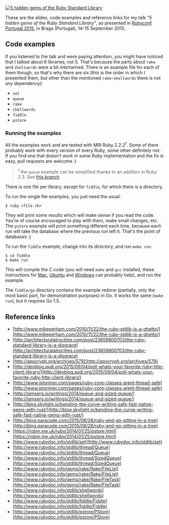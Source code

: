[![5 hidden gems of the Ruby Standard Library](https://speakerd.s3.amazonaws.com/presentations/1648cae6655042b09737acd0dfd3ca6f/slide_0.jpg?1442427628)](https://speakerdeck.com/porras/5-hidden-gems-of-the-ruby-standard-library)

These are the slides, code examples and reference links for my talk *“5 hidden gems of the Ruby Standard Library“*, as presented in [Rubyconf Portugal 2015](http://rubyconf.pt/), in Braga (Portugal), 14-15 September 2015.

## Code examples

If you listened to the talk and were paying attention, you might have noticed that I talked about 6 libraries, not 5. That's because the parts about `rake` and `shellwords` were a bit intertwined. There is an example file for each of them though, so that's why there are six (this is the order in which I presented them, but other than the mentioned `rake`-`shellwords` there is not any dependency):

* `set`
* `queue`
* `rake`
* `shellwords`
* `fiddle`
* `pstore`

### Running the examples

All the examples work and are tested with MRI Ruby 2.2.2<sup>1</sup>. Some of them probably work with every version of every Ruby, some other definitely not. If you find one that doesn't work in some Ruby implementation and the fix is easy, pull requests are welcome :)

> <sup>1</sup> the `queue` example can be simplified thanks to an addition in Ruby 2.3. See [this branch](https://github.com/porras/rubystdlib/blob/ruby-2.3/queue.rb).

There is one file per library, except for `fiddle`, for which there is a directory.

To run the single file examples, you just need the usual:

    $ ruby <file.rb>

They will print some results which will make sense if you read the code. You're of course encouraged to play with them, make small changes, etc. The `pstore` example will print something different each time, because each run will take the database where the previous run left it. That's the point of databases ;)

To run the `fiddle` example, change into its directory, and run `make run`:

    $ cd fiddle
    $ make run

This will compile the C code (you will need `make` and `gcc` installed, these instructions for [Mac](http://stackoverflow.com/questions/9353444/how-to-use-install-gcc-on-mac-os-x-10-8-xcode-4-4/9353468#9353468), [Ubuntu](https://help.ubuntu.com/community/InstallingCompilers#Installing_the_GNU_C_compiler_and_GNU_C.2B-.2B-_compiler) and [Windows](http://preshing.com/20141108/how-to-install-the-latest-gcc-on-windows/) can probably help), and run the example.

The `fiddle/go` directory contains the example redone (partially, only the most basic part, for demonstration purposes) in Go. It works the same (`make run`), but it requires Go 1.5.

## Reference links

* [http://www.mikeperham.com/2010/11/22/the-ruby-stdlib-is-a-ghetto/](http://www.mikeperham.com/2010/11/22/the-ruby-stdlib-is-a-ghetto/)
* [http://architecturalatrocities.com/post/23659800703/the-ruby-standard-library-is-a-disgrace](http://architecturalatrocities.com/post/23659800703/the-ruby-standard-library-is-a-disgrace)
* [http://apocryph.org/archives/579](http://apocryph.org/archives/579)
* [http://devblog.avdi.org/2015/09/04/poll-whats-your-favorite-ruby-http-client-library/](http://devblog.avdi.org/2015/09/04/poll-whats-your-favorite-ruby-http-client-library/)
* [http://www.jstorimer.com/pages/ruby-core-classes-arent-thread-safe](http://www.jstorimer.com/pages/ruby-core-classes-arent-thread-safe)
* [http://iamserg.io/writings/2014/queue-and-sized-queue/](http://iamserg.io/writings/2014/queue-and-sized-queue/)
* [http://blog.skylight.io/bending-the-curve-writing-safe-fast-native-gems-with-rust/](http://blog.skylight.io/bending-the-curve-writing-safe-fast-native-gems-with-rust/)
* [http://blog.paracode.com/2015/08/28/ruby-and-go-sitting-in-a-tree](http://blog.paracode.com/2015/08/28/ruby-and-go-sitting-in-a-tree)
* [https://robm.me.uk/ruby/2014/01/25/pstore.html](https://robm.me.uk/ruby/2014/01/25/pstore.html)
* [http://www.rubydoc.info/stdlib/set](http://www.rubydoc.info/stdlib/set)
* [http://www.rubydoc.info/stdlib/thread/Queue](http://www.rubydoc.info/stdlib/thread/Queue)
* [http://www.rubydoc.info/stdlib/thread/SizedQueue](http://www.rubydoc.info/stdlib/thread/SizedQueue)
* [http://www.rubydoc.info/gems/rake/Rake/FileList](http://www.rubydoc.info/gems/rake/Rake/FileList)
* [http://www.rubydoc.info/gems/rake/Rake/FileTask](http://www.rubydoc.info/gems/rake/Rake/FileTask)
* [http://www.rubydoc.info/stdlib/shellwords](http://www.rubydoc.info/stdlib/shellwords)
* [http://www.rubydoc.info/stdlib/fiddle/Fiddle](http://www.rubydoc.info/stdlib/fiddle/Fiddle)
* [http://www.rubydoc.info/stdlib/pstore/PStore](http://www.rubydoc.info/stdlib/pstore/PStore)

